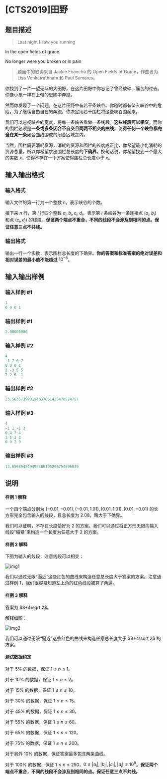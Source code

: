 # [CTS2019]田野

## 题目描述

> Last night I saw you running

In the open fields of grace

No longer were you broken or in pain

>

> 题面中的歌词来自 Jackie Evancho 的 Open Fields of Grace，作曲者为 Lisa Venkatrathnam 和 Paul Sumares。

你找到了一片一望无际的大田野，在这片田野中你忘记了曾经破碎、痛苦的过去。你像小孩一样在上帝的恩赐中奔跑。

然而你发现了一个问题，在这片田野中有若干条峡谷。你随时都有坠入峡谷中的危险。为了继续自由自在的奔跑，你决定用若干围栏将这些峡谷围起来。

我们可以忽视峡谷的宽度，将每一条峡谷看做一条线段。**这些线段可以相交**，而你的围栏必须是**一条或多条闭合不自交且两两不相交的曲线**，使得**任何一个峡谷都完全在某一条**闭合曲线围成的闭合区域之内。

当然，围栏需要消耗资源，消耗的资源和围栏的长度成正比，你希望最小化消耗的资源总量，所以你希望求出围栏总长度的**下确界**，换句话说，你希望找到一个最大的实数 $x$，使得不存在一个方案使得围栏总长度小于 $x$。

## 输入输出格式

### 输入格式

输入文件的第一行为一个整数 $n$，表示峡谷的个数。

接下来 $n$ 行，第 $i$ 行四个整数 $a_i,b_i,c_i,d_i$，表示第 $i$ 条峡谷为一条连接点 $(a_i,b_i)$ 和点 $(c_i,d_i)$ 的线段。**保证两个端点不重合，不同的线段不会涉及到相同的点。保证任意三点不共线。**

### 输出格式

输出一行一个实数，表示围栏总长度的下确界。**你的答案和标准答案的绝对误差和相对误差的最小值不能超过** $10^{-6}$。

## 输入输出样例

### 输入样例 #1

```cpp
1
0 0 0 1
```


### 输出样例 #1

```cpp
2.00000000

```
### 输入样例 #2

```cpp
4
-1 7 0 7
0 0 0 1
2 -3 5 5
2 2 6 -1
```


### 输出样例 #2

```cpp
23.563573998194637061425470524757
```


### 输入样例 #3

```cpp
4
-1 1 -1 3
0 4 2 4
3 1 3 3
0 0 2 0
```


### 输出样例 #3

```cpp
13.656854249492380195206754896839
```


## 说明

#### 样例 1 解释

一个四个端点分别为 $(−0.01,−0.01),(−0.01,1.01),(0.01,1.01),(0.01,−0.01)$ 的长方形完全包含输入的线段，且总长度为 $2.08$，略大于下确界。

我们可以证明，不存在长度恰好为 $2$ 的方案。我们可以通过将正方形无限向输入线段“缩紧”来构造一个长度为任意大于 $2$ 的方案。

#### 样例 2 解释

下图为输入的线段，注意线段可以相交：

![img1](https://s2.ax1x.com/2019/05/17/ELd6pj.png)

我们以通过无限“逼近”这些红色的曲线来构造任意总长度大于答案的方案。注意通过样例 1，我们很容易知道左上角的红色线段被算了两遍。

#### 样例 3 解释

答案为 $8+4\sqrt 2$。

解释如图：

![img2](https://s2.ax1x.com/2019/05/17/ELdINF.png)

我们可以通过无限“逼近”这些红色的曲线来构造任意总长度大于 $8+4\sqrt 2$ 的方案。

#### 测试数据约定

对于 $5\%$ 的数据，保证 $1\le n\le 1$。

对于 $10\%$ 的数据，保证 $1\le n\le 2$。

对于 $15\%$ 的数据，保证 $1\le n\le 10$。

对于 $30\%$ 的数据，保证 $1\le n\le 15$。

对于 $45\%$ 的数据，保证 $1\le n\le 30$。

对于 $55\%$ 的数据，保证 $1\le n\le 60$。

对于 $65\%$ 的数据，保证 $1\le n\le 120$。

对于 $75\%$ 的数据，保证 $1\le n\le 200$。

对于另外 $10\%$ 的数据，保证答案最多包含两条曲线。

对于 $100\%$ 的数据，保证 $1\le n\le 250$，$0\le |a_i|,|b_i|,|c_i|,|d_i|\le 10^9$。**保证两个端点不重合，不同的线段不会涉及到相同的点。保证任意三点不共线。**

